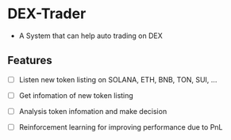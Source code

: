 # DEX-Trader

- A System that can help auto trading on DEX 


## Features
- [ ] Listen new token listing on SOLANA, ETH, BNB, TON, SUI, ...
- [ ] Get infomation of new token listing 
- [ ] Analysis token infomation and make decision
- [ ] Reinforcement learning for improving performance due to PnL

